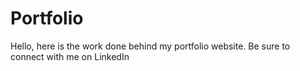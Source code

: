 # Portfolio

Hello, here is the work done behind my portfolio website.
Be sure to connect with me on LinkedIn 
